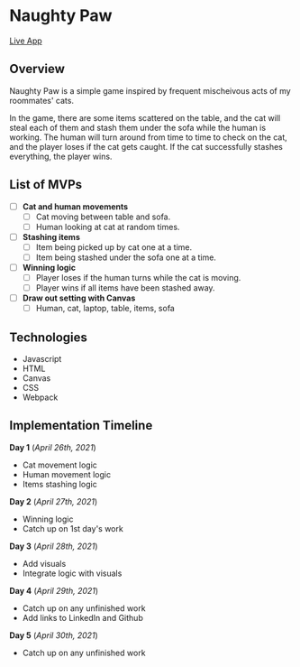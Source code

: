 # Naughty Paw

[Live App](https://vickiychung.github.io/NaughtyPaw/)

## Overview
Naughty Paw is a simple game inspired by frequent mischeivous acts of my roommates' cats.

In the game, there are some items scattered on the table, and the cat will steal each of them and stash them under the sofa while the human is working.
The human will turn around from time to time to check on the cat, and the player loses if the cat gets caught. If the cat successfully stashes everything, the player wins.

## List of MVPs
- [ ] **Cat and human movements**
    - [ ] Cat moving between table and sofa. 
    - [ ] Human looking at cat at random times.
- [ ] **Stashing items**
    - [ ] Item being picked up by cat one at a time.
    - [ ] Item being stashed under the sofa one at a time.
- [ ] **Winning logic**
    - [ ] Player loses if the human turns while the cat is moving.
    - [ ] Player wins if all items have been stashed away.
- [ ] **Draw out setting with Canvas**
    - [ ] Human, cat, laptop, table, items, sofa

## Technologies
- Javascript
- HTML
- Canvas
- CSS
- Webpack

## Implementation Timeline
**Day 1**
(_April 26th, 2021_)

- Cat movement logic
- Human movement logic
- Items stashing logic

**Day 2**
(_April 27th, 2021_)
- Winning logic
- Catch up on 1st day's work

**Day 3**
(_April 28th, 2021_)
- Add visuals
- Integrate logic with visuals

**Day 4**
(_April 29th, 2021_)
- Catch up on any unfinished work
- Add links to LinkedIn and Github

**Day 5**
(_April 30th, 2021_)
- Catch up on any unfinished work
